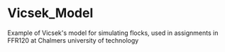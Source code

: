 # Vicsek_Model
Example of Vicsek's model for simulating flocks, used in assignments in FFR120 at Chalmers university of technology
